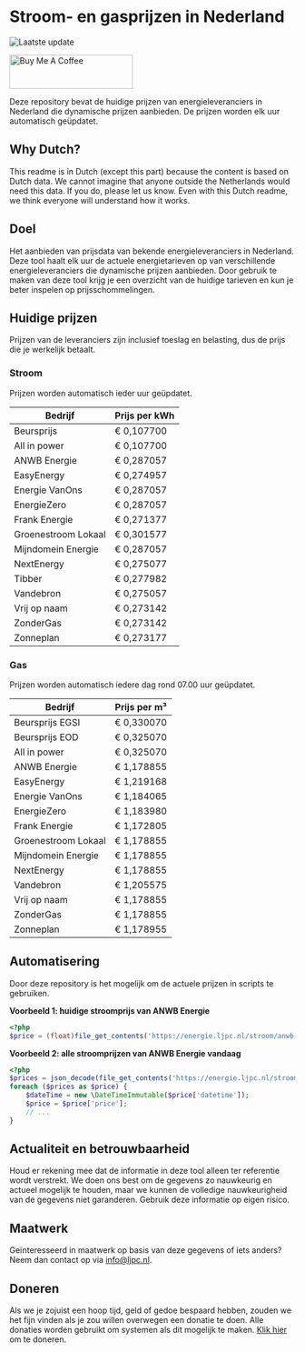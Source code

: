 # Stroom- en gasprijzen in Nederland

![Laatste update](https://img.shields.io/badge/laatste%20update-2025--06--27%2008%3A00%20CET-brightgreen)

<a href="https://www.buymeacoffee.com/Lars-" target="_blank"><img src="https://cdn.buymeacoffee.com/buttons/v2/default-orange.png" alt="Buy Me A Coffee" height="60" style="height: 60px !important;width: 217px !important;" ></a>

Deze repository bevat de huidige prijzen van energieleveranciers in Nederland die dynamische prijzen aanbieden. De prijzen worden elk uur automatisch geüpdatet.

## Why Dutch?

This readme is in Dutch (except this part) because the content is based on Dutch data. We cannot imagine that anyone outside the Netherlands would need this data. If you do, please let us know. Even with this Dutch readme, we think
everyone will understand how it works.

## Doel

Het aanbieden van prijsdata van bekende energieleveranciers in Nederland. Deze tool haalt elk uur de actuele energietarieven op van verschillende energieleveranciers die dynamische prijzen aanbieden. Door gebruik te maken van deze tool
krijg je een overzicht van de huidige tarieven en kun je beter inspelen op prijsschommelingen.

## Huidige prijzen

Prijzen van de leveranciers zijn inclusief toeslag en belasting, dus de prijs die je werkelijk betaalt.

### Stroom

Prijzen worden automatisch ieder uur geüpdatet.

 Bedrijf | Prijs per kWh 
---------|---------------
Beursprijs | € 0,107700
All in power | € 0,107700
ANWB Energie | € 0,287057
EasyEnergy | € 0,274957
Energie VanOns | € 0,287057
EnergieZero | € 0,287057
Frank Energie | € 0,271377
Groenestroom Lokaal | € 0,301577
Mijndomein Energie | € 0,287057
NextEnergy | € 0,275077
Tibber | € 0,277982
Vandebron | € 0,275057
Vrij op naam | € 0,273142
ZonderGas | € 0,273142
Zonneplan | € 0,273177


### Gas

Prijzen worden automatisch iedere dag rond 07.00 uur geüpdatet.

 Bedrijf | Prijs per m³ 
---------|--------------
Beursprijs EGSI | € 0,330070
Beursprijs EOD | € 0,325070
All in power | € 0,325070
ANWB Energie | € 1,178855
EasyEnergy | € 1,219168
Energie VanOns | € 1,184065
EnergieZero | € 1,183980
Frank Energie | € 1,172805
Groenestroom Lokaal | € 1,178855
Mijndomein Energie | € 1,178855
NextEnergy | € 1,178855
Vandebron | € 1,205575
Vrij op naam | € 1,178855
ZonderGas | € 1,178855
Zonneplan | € 1,178955


## Automatisering

Door deze repository is het mogelijk om de actuele prijzen in scripts te gebruiken.

**Voorbeeld 1: huidige stroomprijs van ANWB Energie**

```php
<?php
$price = (float)file_get_contents('https://energie.ljpc.nl/stroom/anwb-energie-nu.txt');

```

**Voorbeeld 2: alle stroomprijzen van ANWB Energie vandaag**

```php
<?php
$prices = json_decode(file_get_contents('https://energie.ljpc.nl/stroom/all-in-power-vandaag.json'),true);
foreach ($prices as $price) {
    $dateTime = new \DateTimeImmutable($price['datetime']);
    $price = $price['price'];
    // ...
}
```

## Actualiteit en betrouwbaarheid

Houd er rekening mee dat de informatie in deze tool alleen ter referentie wordt verstrekt. We doen ons best om de gegevens zo nauwkeurig en actueel mogelijk te houden, maar we kunnen de volledige nauwkeurigheid van de gegevens niet
garanderen. Gebruik deze informatie op eigen risico.

## Maatwerk

Geïnteresseerd in maatwerk op basis van deze gegevens of iets anders? Neem dan contact op
via [info@ljpc.nl](mailto:info@ljpc.nl?subject=Energie%20prijzen).

## Doneren

Als we je zojuist een hoop tijd, geld of gedoe bespaard hebben, zouden we het fijn vinden als je zou willen overwegen een
donatie te doen. Alle donaties worden gebruikt om systemen als dit mogelijk te
maken. [Klik hier](https://www.buymeacoffee.com/Lars-) om te doneren.

